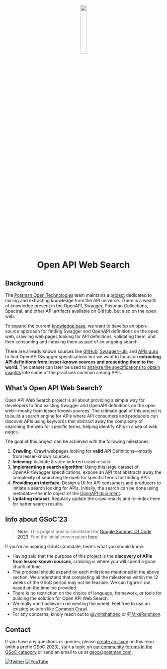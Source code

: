 <div align='center'>
<img src='https://cdn.worldvectorlogo.com/logos/openapi-1.svg' height='20%' width='20%'/>
<h1>Open API Web Search</h1>
</div>

## Background
The [Postman Open Technologies](https://blog.postman.com/announcing-postman-open-technologies/) team maintains a [project](https://github.com/postman-open-technologies/knowledge-base) dedicated to mining and extracting knowledge from the API universe. There is a wealth of knowledge present in the OpenAPI, Swagger, Postman Collections, Spectral, and other API artifacts available on GitHub, but also on the open web. 

To expand the current [knowledge base](https://github.com/postman-open-technologies/knowledge-base), we want to develop an open-source approach for finding Swagger and OpenAPI definitions on the open web, crawling web pages looking for API definitions, validating them, and then consuming and indexing them as part of an ongoing search. 

There are already known sources like [GitHub](https://github.com/), [SwaggerHub](https://swagger.io/tools/swaggerhub/), and [APIs.guru](https://apis.guru/) to find OpenAPI/Swagger specifications but we want to focus on **extracting API definitions from lesser-known sources and presenting them to the world**. The dataset can later be used to [analyze the specifications to obtain insights](https://www.wittern.net/blog/analyzing-api-specs) into some of the practices common among APIs.

## What’s Open API Web Search?

Open API Web Search project is all about providing a simple way for developers to find existing Swagger and OpenAPI definitions on the open web—mostly from lesser-known sources. The ultimate goal of this project is to build a search engine for APIs where API consumers and producers can discover APIs using keywords that abstract away the complexity of searching the web for specific terms, helping identify APIs in a sea of web pages.

The goal of this project can be achieved with the following milestones:

1. **Crawling**: Crawl webpages looking for **valid** API Definitions—mostly from lesser-known sources.
2. **Indexing**: Validate & store indexed crawl results.
3. **Implementing a search algorithm**: Using this large dataset of OpenAPI/Swagger specifications, expose an API that abstracts away the complexity of searching the web for specific terms for finding APIs
4. **Providing an interface**: Design a UI for API consumers and producers to initiate a search looking for APIs. Initially, the search can be done using metadata—the info object of the [OpenAPI document](https://spec.openapis.org/oas/latest.html#info-object).
5. **Updating dataset**: Regularly update the crawl results and re-index them for better search results.

## Info about GSoC’23

> **Note**: This project idea is shortlisted for [Google Summer Of Code 2023](https://blog.postman.com/join-postman-at-google-summer-of-code-2023/). Find the initial conversation [here](https://github.com/postman-open-technologies/gsoc-2023/issues/7).

If you're an aspiring GSoC candidate, here's what you should know: 

- Having said that the purpose of this project is the **discovery of APIs from lesser-known sources**, crawling is where you will spend a good chunk of time.
- The proposal should expand on each milestone mentioned in the above section. We understand that completing all the milestones within the 12 weeks of the GSoC period may not be feasible. We can figure it out based on the timeline provided.
- There is no restriction on the choice of language, framework, or tools for building the solution for Open API Web Search.
- We really don’t believe in reinventing the wheel. Feel free to use an existing solution like [Common Crawl](https://commoncrawl.org/).
- For any concerns, kindly reach out to [@vinitshahdeo](https://github.com/vinitshahdeo) or [@MikeRalphson](https://github.com/MikeRalphson).

## Contact

If you have any questions or queries, please [create an issue](openapi-web-search) on this repo (with a prefix GSoC 2023), start a topic on [our community forums in the GSoC category](https://community.postman.com/c/open-technology/gsoc/42) or send an email to us at gsoc@postman.com.

[![Twitter](https://img.shields.io/badge/Twitter-%40getpostman-orange?logo=twitter&logoColor=white)](https://twitter.com/getpostman) [![YouTube](https://img.shields.io/badge/YouTube-%40postman-orange?logo=youtube)](https://www.youtube.com/c/postman)
